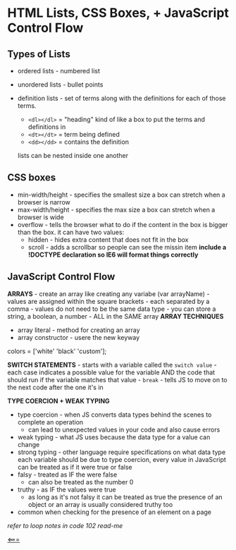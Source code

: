 # HTML Lists, CSS Boxes, + JavaScript Control Flow

## Types of Lists
- ordered lists - numbered list
- unordered lists - bullet points
- definition lists - set of terms along with the definitions for each of those terms.
    - ```<dl></dl>``` = "heading" kind of like a box to put the terms and definitions in
    - ```<dt></dt>``` = term being defined
    - ```<dd></dd>``` = contains the definition 

    lists can be nested inside one another

## CSS boxes
- min-width/height - specifies the smallest size a box can stretch when a browser is narrow
- max-width/height - specifies the max size a box can stretch when a browser is wide
- overflow - tells the browser what to do if the content in the box is bigger than the box. it can have two values:
    - hidden - hides extra content that does not fit in the box
    - scroll - adds a scrollbar so people can see the missin item 
**include a !DOCTYPE declaration so IE6 will format things correctly**

## JavaScript Control Flow
**ARRAYS**
    - create an array like creating any variabe (var arrayName) 
    - values are assigned within the square brackets
    - each separated by a comma
    - values do not need to be the same data type
        - you can store a string, a boolean, a number - ALL in the SAME array
**ARRAY TECHNIQUES**
- array literal - method for creating an array
- array constructor - usere the new keyway

colors = ['white'
          'black'
          'custom'];

**SWITCH STATEMENTS**
    - starts with a variable called the ```switch value```
    - each case indicates a possible value for the variable AND the code that should run if the variable matches that value 
    - ```break``` - tells JS to move on to the next code after the one it's in

**TYPE COERCION + WEAK TYPING**
- type coercion - when JS converts data types behind the scenes to complete an operation 
    - can lead to unexpected values in your code and also cause errors
- weak typing - what JS uses because the data type for a value can change 
- strong typing - other language require specifications on what data type each variable should be
due to type coercion, every value in JavaScript can be treated as if it were true or false
- falsy - treated as IF the were false
    - can also be treated as the number 0
- truthy - as IF the values were true
    - as long as it's not falsy it can be treated as true
the presence of an object or an array is usually considered truthy too
- common when checking for the presence of an element on a page

*refer to loop notes in code 102 read-me*

[<===](README.md)